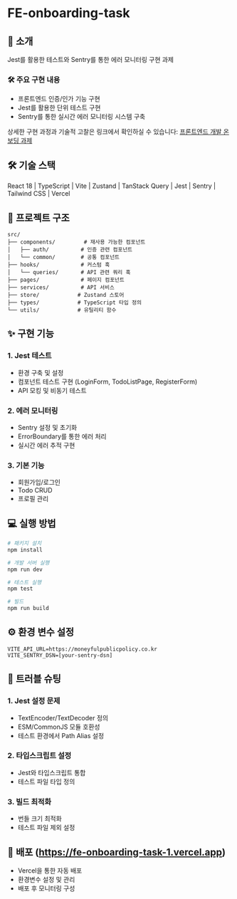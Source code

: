 # FE-onboarding-task

## 📌 소개
Jest를 활용한 테스트와 Sentry를 통한 에러 모니터링 구현 과제

### 🛠️ 주요 구현 내용

- 프론트엔드 인증/인가 기능 구현
- Jest를 활용한 단위 테스트 구현
- Sentry를 통한 실시간 에러 모니터링 시스템 구축

상세한 구현 과정과 기술적 고찰은 링크에서 확인하실 수 있습니다:
[프론트엔드 개발 온보딩 과제](https://www.notion.so/React-154d2635765680e7b4ade9b8f3393f36?pvs=21)

## 🛠 기술 스택
React 18 | TypeScript | Vite | Zustand | TanStack Query | Jest | Sentry | Tailwind CSS | Vercel

## 📁 프로젝트 구조
```
src/
├── components/         # 재사용 가능한 컴포넌트
│   ├── auth/          # 인증 관련 컴포넌트
│   └── common/        # 공통 컴포넌트
├── hooks/             # 커스텀 훅
│   └── queries/       # API 관련 쿼리 훅
├── pages/             # 페이지 컴포넌트
├── services/          # API 서비스
├── store/            # Zustand 스토어
├── types/            # TypeScript 타입 정의
└── utils/            # 유틸리티 함수
```
## ✨ 구현 기능
### 1. Jest 테스트
- 환경 구축 및 설정
- 컴포넌트 테스트 구현 (LoginForm, TodoListPage, RegisterForm)
- API 모킹 및 비동기 테스트

### 2. 에러 모니터링
- Sentry 설정 및 초기화
- ErrorBoundary를 통한 에러 처리
- 실시간 에러 추적 구현

### 3. 기본 기능
- 회원가입/로그인
- Todo CRUD
- 프로필 관리

## 💻 실행 방법

```bash
# 패키지 설치
npm install

# 개발 서버 실행
npm run dev

# 테스트 실행
npm test

# 빌드
npm run build
```

## ⚙️ 환경 변수 설정
```
VITE_API_URL=https://moneyfulpublicpolicy.co.kr
VITE_SENTRY_DSN=[your-sentry-dsn]
```
## 🔧 트러블 슈팅
### 1. Jest 설정 문제

- TextEncoder/TextDecoder 정의
- ESM/CommonJS 모듈 호환성
- 테스트 환경에서 Path Alias 설정

### 2. 타입스크립트 설정

- Jest와 타입스크립트 통합
- 테스트 파일 타입 정의

### 3. 빌드 최적화

- 번들 크기 최적화
- 테스트 파일 제외 설정

## 🚀 배포 (https://fe-onboarding-task-1.vercel.app)

- Vercel을 통한 자동 배포
- 환경변수 설정 및 관리
- 배포 후 모니터링 구성

